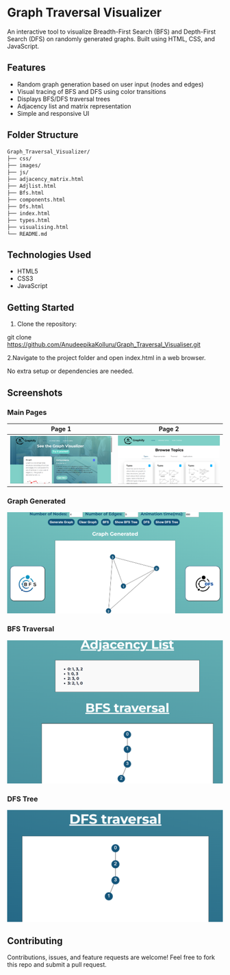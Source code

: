 # Graph Traversal Visualizer

An interactive tool to visualize Breadth-First Search (BFS) and Depth-First Search (DFS) on randomly generated graphs. Built using HTML, CSS, and JavaScript.

## Features

- Random graph generation based on user input (nodes and edges)
- Visual tracing of BFS and DFS using color transitions
- Displays BFS/DFS traversal trees
- Adjacency list and matrix representation
- Simple and responsive UI

## Folder Structure

```text
Graph_Traversal_Visualizer/
├── css/
├── images/
├── js/
├── adjacency_matrix.html
├── Adjlist.html
├── Bfs.html
├── components.html
├── Dfs.html
├── index.html
├── types.html
├── visualising.html
└── README.md
```

## Technologies Used

- HTML5
- CSS3
- JavaScript

## Getting Started

1. Clone the repository:

git clone https://github.com/AnudeepikaKolluru/Graph_Traversal_Visualiser.git

2.Navigate to the project folder and open index.html in a web browser.

No extra setup or dependencies are needed.

## Screenshots

### Main Pages

| Page 1 | Page 2 |
|--------|--------|
| ![](assets/mainpage.png) | ![](assets/mainpage2.png) |
### Graph Generated
![Graph](assets/graphgeneration.png)

### BFS Traversal
![BFS](assets/bfs.png)

### DFS Tree
![DFS](assets/dfs.png)


## Contributing

Contributions, issues, and feature requests are welcome!
Feel free to fork this repo and submit a pull request.
